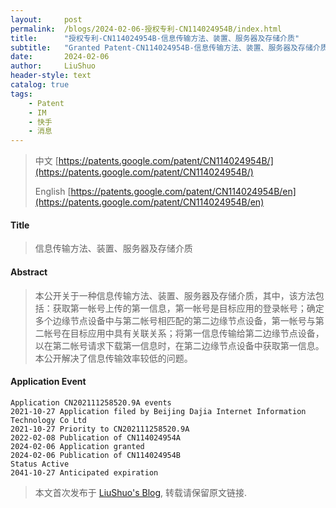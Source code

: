 ```yaml
---
layout:     post
permalink:  /blogs/2024-02-06-授权专利-CN114024954B/index.html
title:      "授权专利-CN114024954B-信息传输方法、装置、服务器及存储介质"
subtitle:   "Granted Patent-CN114024954B-信息传输方法、装置、服务器及存储介质"
date:       2024-02-06
author:     LiuShuo
header-style: text
catalog: true
tags:
    - Patent
    - IM
    - 快手
    - 消息
---
```

> 中文 [https://patents.google.com/patent/CN114024954B/](https://patents.google.com/patent/CN114024954B/)
>
> English [https://patents.google.com/patent/CN114024954B/en](https://patents.google.com/patent/CN114024954B/en)

#### Title
> 信息传输方法、装置、服务器及存储介质











#### Abstract
> 本公开关于一种信息传输方法、装置、服务器及存储介质，其中，该方法包括：获取第一帐号上传的第一信息，第一帐号是目标应用的登录帐号；确定多个边缘节点设备中与第二帐号相匹配的第二边缘节点设备，第一帐号与第二帐号在目标应用中具有关联关系；将第一信息传输给第二边缘节点设备，以在第二帐号请求下载第一信息时，在第二边缘节点设备中获取第一信息。本公开解决了信息传输效率较低的问题。









#### Application Event
```
Application CN202111258520.9A events 
2021-10-27 Application filed by Beijing Dajia Internet Information Technology Co Ltd
2021-10-27 Priority to CN202111258520.9A
2022-02-08 Publication of CN114024954A
2024-02-06 Application granted
2024-02-06 Publication of CN114024954B
Status Active
2041-10-27 Anticipated expiration
```
> 本文首次发布于 [LiuShuo's Blog](https://liushuo.me), 
转载请保留原文链接.
